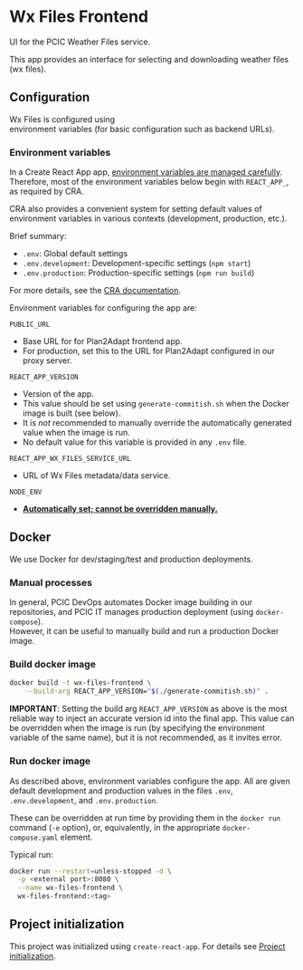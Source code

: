 # Wx Files Frontend

UI for the PCIC Weather Files service.

This app provides an interface for selecting and downloading weather files
(wx files).

## Configuration

Wx Files is configured using  
environment variables (for basic configuration such as backend URLs).

### Environment variables

In a Create React App app, [environment variables are managed carefully](https://facebook.github.io/create-react-app/docs/adding-custom-environment-variables).
Therefore, most of the environment variables below begin with `REACT_APP_`, as required by CRA.

CRA also provides a convenient system for setting default values of environment variables
in various contexts (development, production, etc.).

Brief summary:

* `.env`: Global default settings
* `.env.development`: Development-specific settings (`npm start`)
* `.env.production`: Production-specific settings (`npm run build`)

For more details, see the
[CRA documentation](https://facebook.github.io/create-react-app/docs/adding-custom-environment-variables).

Environment variables for configuring the app are:

`PUBLIC_URL`
* Base URL for for Plan2Adapt frontend app.
* For production, set this to the URL for Plan2Adapt configured in our proxy
server.

`REACT_APP_VERSION`
* Version of the app.
* This value should be set using `generate-commitish.sh` when the Docker image
is built (see below).
* It is _not_ recommended to manually override the automatically generated
value when the image is run.
* No default value for this variable is provided in any `.env` file.

`REACT_APP_WX_FILES_SERVICE_URL`
* URL of Wx Files metadata/data service.

`NODE_ENV`
* [**Automatically set; cannot be overridden manually.**](https://facebook.github.io/create-react-app/docs/adding-custom-environment-variables)

## Docker

We use Docker for dev/staging/test and production deployments.

### Manual processes

In general, PCIC DevOps automates Docker image building in our repositories,
and PCIC IT manages production deployment (using `docker-compose`).  
However, it can be useful to manually build and run a production Docker image.

### Build docker image

```bash
docker build -t wx-files-frontend \
    --build-arg REACT_APP_VERSION="$(./generate-commitish.sh)" .
```

**IMPORTANT**: Setting the build arg `REACT_APP_VERSION` as above is the most reliable
way to inject an accurate version id into the final app. This value can be overridden
when the image is run (by specifying the environment variable of the same name),
but it is not recommended, as it invites error.

### Run docker image

As described above, environment variables configure the app.
All are given default development and production values in the files
`.env`, `.env.development`, and `.env.production`.

These can be overridden at run time by providing them in the `docker run`
command (`-e` option), or, equivalently, in the appropriate
`docker-compose.yaml` element.

Typical run:

```bash
docker run --restart=unless-stopped -d \
  -p <external port>:8080 \
  --name wx-files-frontend \
  wx-files-frontend:<tag>
```

## Project initialization

This project was initialized using `create-react-app`.
For details see [Project initialization](docs/Project-initialization.md).
